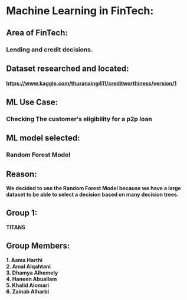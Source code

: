 # Machine Learning in FinTech:

## Area of FinTech:
### Lending and credit decisions.
 
## Dataset researched and located:
#### https://www.kaggle.com/thuranaing411/creditworthiness/version/1
 
## ML Use Case:

### Checking The customer's eligibility for  a p2p loan
 
## ML model selected:
### Random Forest Model
 
## Reason:
**We decided to use the Random Forest Model because we have a large dataset to be able to select a decision based on many decision trees.**
## Group 1:
 **TITANS** 
## Group Members:
 **1. Asma Harthi**\
 **2. Amal Alqahtani**\
 **3. Dhamya Alhemely**\
 **4. Haneen Abuallam**\
 **5. Khalid Alomari**\
 **6. Zainab Alharbi**
 
 


